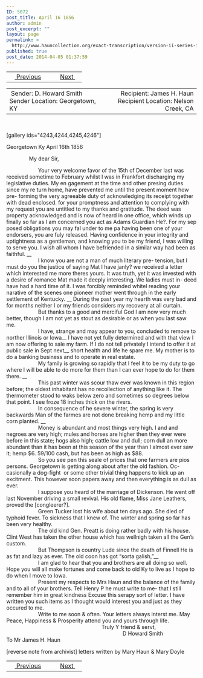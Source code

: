 ```yaml
---
ID: 5072
post_title: April 16 1856
author: admin
post_excerpt: ""
layout: page
permalink: >
  http://www.hauncollection.org/exact-transcription/version-ii-series-ii/april-16-1856/
published: true
post_date: 2014-04-05 01:37:59
---
```

<table style="width: 100%;" align="center">
<tbody>
<tr>
<td width="50%"> <a href="http://www.hauncollection.org/version-2/version-ii-series-ii/december-19-year-unknown/"><img src="https://lh3.googleusercontent.com/-EFJpxxNiPNw/VqgtWBCZrMI/AAAAAAAAAFU/WfY4lPFWWkg/s800-Ic42/Soeb-Plain-Arrows-8-10px.png" alt="" width="10" height="10" /> Previous</a></td>
<td style="text-align: right;"><a href="http://www.hauncollection.org/version-2/version-ii-series-ii/wedding-invitation/">Next <img src="https://lh3.googleusercontent.com/-67k0cYlpXHw/VqgtWKz1MXI/AAAAAAAAAFU/k9PW_Piyurk/s800-Ic42/Soeb-Plain-Arrows-5-10px.png" alt="" width="10" height="10" /></a></td>
</tr>
</tbody>
</table>
<table style="width: 100%;" align="center">
<tbody>
<tr>
<td width="50%"> Sender: D. Howard Smith
Sender Location: Georgetown, KY</td>
<td style="text-align: right;"> Recipient: James H. Haun
Recipient Location: Nelson Creek, CA</td>
</tr>
</tbody>
</table>
&nbsp;

[gallery ids="4243,4244,4245,4246"]

Georgetown Ky April 16th 1856
<p style="padding-left: 60px;">My dear Sir,</p>

<div style="text-indent: 6em;">Your very welcome favor of the 15th of
December last was received sometime to February whilst I
was in Frankfort discharging my legislative duties. My en
gagement at the time and other presing duties since my re
turn home, have prevented me until the present moment how pre-
forming the very agreeable duty of acknowledging its receipt
together with dead enclosed. for your promptness and attention
to complying with my request you are untitled to my thanks and
gratitude. The deed was property acknowledged and is now
of heard in one office, which winds up finally so far as I
am concerned you act as Adams Guardian He?. For my sep
posed obligations you may fal under to me pa having been one
of your endorsers, you are fuly released. Having confidence in your
integrity and uptightness as a gentleman, and knowing you to
be my friend, I was willing to serve you. I wish all whom
I have befriended in a similar way had been as faithful. __
<div style="text-indent: 6em;">I know you are not a man of much literary pre-
tension, but I must do you the justice of saying Mat I have
janly? we received a letter which interested me more theres
yours. It was truth, yet it was invested with a desire of
romance Mat made it deeply interesting. We ladies must in-
deed have had a hard time of it. I was forcibly reminded whitel
reading your narative of the scenes one pioneer mother went
through in the early settlement of Kentucky. __
During the past year my hearth was very bad and for months
neither I or my friends considers my recovery at all curtain.
<div style="text-indent: 6em;">But thanks to a good and merciful God I am now very much
better, though I am not yet as stout as desirable or as when
you last saw me.
<div style="text-indent: 6em;">I have, strange and may appear to you, concluded to remove
to norther Illinois or Iowa__ I have not yet fully determined
and with that view I am now offering to sale my farm.
If I do not tell privately I intend to offer it at public sale in
Sept next__ short health and life he spare me. My mother is
to do a banking business and to operate in real estate.
<div style="text-indent: 6em;">My family is growing so rapidly that I feel it to be my duty
to go where I will be able to do more for them than I can ever
hope to do for them there. __
<div style="text-indent: 6em;">This past winter was scour thaw ever was known in this
region before; the oldest inhabitant has no recollection of anything
like it. The thermometer stood to waks below zero and sometimes
so degrees below that point. I see froze 18 inches thick on the rivers.
<div style="text-indent: 6em;">In consequence of he severe winter, the spring is very backwards
Man of the farmes are not done breaking hemp and my little
corn planted. __
<div style="text-indent: 6em;">Money is abundant and most things very high. I and and negroes
are very high; mules and horses are higher then they ever were before
in this state; hogs also high; cattle low and dull; corn dull an
more abundant than it has been at this season of the year than
I almost ever saw it; hemp $6. 59/100 cash, but has been as high as $88.
<div style="text-indent: 6em;">So you see pen this seale of prices that one farmers are pios
persons.
Georgetown is getting along about after the old fashion. Oc-
casionally a dog-fight  or some other trivial thing happens to
kick up an excitment. This however soon papers away and then
everything is as dull as ever.
<div style="text-indent: 6em;">I suppose you heard of the marriage of Dickenson. He went
off last November driving a small revival. His old flame,
Miss Jane Leathers, proved the [congleerer?].
<div style="text-indent: 6em;">Green Tucker lost his wife about ten days ago. She died
of typhoid fever. To sickness that I knew of. The winter
and spring so far has been very healthy.
<div style="text-indent: 6em;">The old kind Gen. Preatt is doing rather badly with his
house. Clint West has taken the other house which has wellnigh
taken all the Gen’s custom.
<div style="text-indent: 6em;">But Thompson is country Lude since the death of Finnell
He is as fat and lazy as ever. The old coon has got “sorta
galish,”__
<div style="text-indent: 6em;">I am glad to hear that you and brothers are all
doing so well. Hope you will all make fortunes and come back
to old Ky to live as I hope to do when I move to Iowa.
<div style="text-indent: 6em;">Present my respects to Mrs Haun and the balance
of the family and to all of your brothers. Tell Henry P he must
write to me- that I still remember him in great kindness
Excuse this serapy sort of letter. I have written you such
items as I thought would interest you and just as they occured to me.
<div style="text-indent: 6em;">Write to me soon &amp; often. Your letters always interst me.
May Peace, Happiness &amp; Prosperity attend you and yours through life.</div>
</div>
</div>
</div>
</div>
</div>
</div>
</div>
</div>
</div>
</div>
</div>
</div>
</div>
</div>
</div>
<div style="text-indent: 18em;">Truly Y friend &amp; servt,</div>
<div style="text-indent: 22em;">D Howard Smith</div>
To
Mr James H. Haun

[reverse note from archivist]
letters written by Mary Haun &amp;
Mary Doyle
<table style="width: 100%;" align="center">
<tbody>
<tr>
<td width="50%"> <a href="http://www.hauncollection.org/version-2/version-ii-series-ii/december-19-year-unknown/"><img src="https://lh3.googleusercontent.com/-EFJpxxNiPNw/VqgtWBCZrMI/AAAAAAAAAFU/WfY4lPFWWkg/s800-Ic42/Soeb-Plain-Arrows-8-10px.png" alt="" width="10" height="10" /> Previous</a></td>
<td style="text-align: right;"><a href="http://www.hauncollection.org/version-2/version-ii-series-ii/wedding-invitation/">Next <img src="https://lh3.googleusercontent.com/-67k0cYlpXHw/VqgtWKz1MXI/AAAAAAAAAFU/k9PW_Piyurk/s800-Ic42/Soeb-Plain-Arrows-5-10px.png" alt="" width="10" height="10" /></a></td>
</tr>
</tbody>
</table>